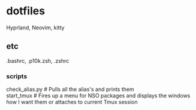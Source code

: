 # dotfiles
Hyprland, Neovim, kitty
## etc
.bashrc, .p10k.zsh, .zshrc
### scripts
check_alias.py # Pulls all the alias's and prints them   
start_tmux # Fires up a menu for NSO packages and displays the windows how I want them or attaches to current Tmux session
